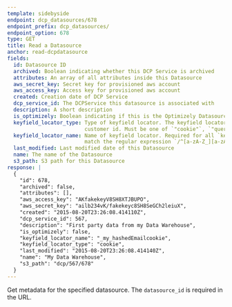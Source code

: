 ```yaml
---
template: sidebyside
endpoint: dcp_datasources/678
endpoint_prefix: dcp_datasources/
endpoint_option: 678
type: GET
title: Read a Datasource
anchor: read-dcpdatasource
fields:
  id: Datasource ID
  archived: Boolean indicating whether this DCP Service is archived
  attributes: An array of all attributes inside this Datasource
  aws_secret_key: Secret key for provisioned aws account
  aws_access_key: Access key for provisioned aws account
  created: Creation date of DCP Service
  dcp_service_id: The DCPService this datasource is associated with
  description: A short description
  is_optimizely: Boolean indicating if this is the Optimizely Datasource
  keyfield_locator_type: Type of keyfield locator. The keyfield locator is the client location of this Datasource's
                         customer id. Must be one of `"cookie"`, `"query parameter"`, `"js_variable"`, or `"uid"`.
  keyfield_locator_name: Name of keyfield locator. Required for all `keyfield_locator_types` except `"uid"`, and must
                         match the regular expression `/^[a-zA-Z_][a-zA-Z_0-9\$]*$/`
  last_modified: Last modified date of this Datasource
  name: The name of the Datasource
  s3_path: S3 path for this Datasource
response: |
  {
    "id": 678,
    "archived": false,
    "attributes": [],
    "aws_access_key": "AKfakekeyV8SH8XTJBUPO",
    "aws_secret_key": "ailb234vK/fakekeyc8SH8SeGCh2leiuX",
    "created": "2015-08-20T23:26:08.414110Z",
    "dcp_service_id": 567,
    "description": "First party data from my Data Warehouse",
    "is_optimizely": false,
    "keyfield_locator_name": "_my_hashedEmailcookie",
    "keyfield_locator_type": "cookie",
    "last_modified": "2015-08-20T23:26:08.414140Z",
    "name": "My Data Warehouse",
    "s3_path": "dcp/567/678"
  }
---
```


Get metadata for the specified datasource.  The `datasource_id` is required in the URL.


